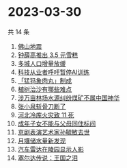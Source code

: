 # 2023-03-30

共 14 条

<!-- BEGIN -->
<!-- 最后更新时间 Thu Mar 30 2023 12:08:48 GMT+0800 (China Standard Time) -->

1. [佛山地震](https://www.zhihu.com/search?q=%E4%BD%9B%E5%B1%B1%E5%9C%B0%E9%9C%87)
1. [钟薛高推出 3.5 元雪糕](https://www.zhihu.com/search?q=%E9%92%9F%E8%96%9B%E9%AB%98%E6%8E%A8%E5%87%BA%203.5%20%E5%85%83%E9%9B%AA%E7%B3%95)
1. [多城人口增量放缓](https://www.zhihu.com/search?q=%E5%A4%9A%E5%9F%8E%E4%BA%BA%E5%8F%A3%E5%A2%9E%E9%87%8F%E6%94%BE%E7%BC%93)
1. [科技从业者呼吁暂停AI训练](https://www.zhihu.com/search?q=%E7%A7%91%E6%8A%80%E4%BB%8E%E4%B8%9A%E8%80%85%E5%91%BC%E5%90%81%E6%9A%82%E5%81%9CAI%E8%AE%AD%E7%BB%83)
1. [「猛犸象肉丸」制成](https://www.zhihu.com/search?q=%E3%80%8C%E7%8C%9B%E7%8A%B8%E8%B1%A1%E8%82%89%E4%B8%B8%E3%80%8D%E5%88%B6%E6%88%90)
1. [植树治沙有哪些难点](https://www.zhihu.com/search?q=%E6%A4%8D%E6%A0%91%E6%B2%BB%E6%B2%99%E6%9C%89%E5%93%AA%E4%BA%9B%E9%9A%BE%E7%82%B9)
1. [涉万亩林场水源纠纷煤矿不属中国神华](https://www.zhihu.com/search?q=%E6%B6%89%E4%B8%87%E4%BA%A9%E6%9E%97%E5%9C%BA%E6%B0%B4%E6%BA%90%E7%BA%A0%E7%BA%B7%E7%85%A4%E7%9F%BF%E4%B8%8D%E5%B1%9E%E4%B8%AD%E5%9B%BD%E7%A5%9E%E5%8D%8E)
1. [张小泉斩骨刀断了](https://www.zhihu.com/search?q=%E5%BC%A0%E5%B0%8F%E6%B3%89%E6%96%A9%E9%AA%A8%E5%88%80%E6%96%AD%E4%BA%86)
1. [河北冷库火灾致 11 死](https://www.zhihu.com/search?q=%E6%B2%B3%E5%8C%97%E5%86%B7%E5%BA%93%E7%81%AB%E7%81%BE%E8%87%B4%2011%20%E6%AD%BB)
1. [成年子女不能与父母同住标间](https://www.zhihu.com/search?q=%E6%88%90%E5%B9%B4%E5%AD%90%E5%A5%B3%E4%B8%8D%E8%83%BD%E4%B8%8E%E7%88%B6%E6%AF%8D%E5%90%8C%E4%BD%8F%E6%A0%87%E9%97%B4)
1. [京剧表演艺术家孙毓敏去世](https://www.zhihu.com/search?q=%E4%BA%AC%E5%89%A7%E8%A1%A8%E6%BC%94%E8%89%BA%E6%9C%AF%E5%AE%B6%E5%AD%99%E6%AF%93%E6%95%8F%E5%8E%BB%E4%B8%96)
1. [月壤储水量新发现](https://www.zhihu.com/search?q=%E6%9C%88%E5%A3%A4%E5%82%A8%E6%B0%B4%E9%87%8F%E6%96%B0%E5%8F%91%E7%8E%B0)
1. [汽车雷达在陵园显示人影](https://www.zhihu.com/search?q=%E6%B1%BD%E8%BD%A6%E9%9B%B7%E8%BE%BE%E5%9C%A8%E9%99%B5%E5%9B%AD%E6%98%BE%E7%A4%BA%E4%BA%BA%E5%BD%B1)
1. [塞尔达传说：王国之泪](https://www.zhihu.com/search?q=%E5%A1%9E%E5%B0%94%E8%BE%BE%E4%BC%A0%E8%AF%B4%EF%BC%9A%E7%8E%8B%E5%9B%BD%E4%B9%8B%E6%B3%AA)

<!-- END -->
